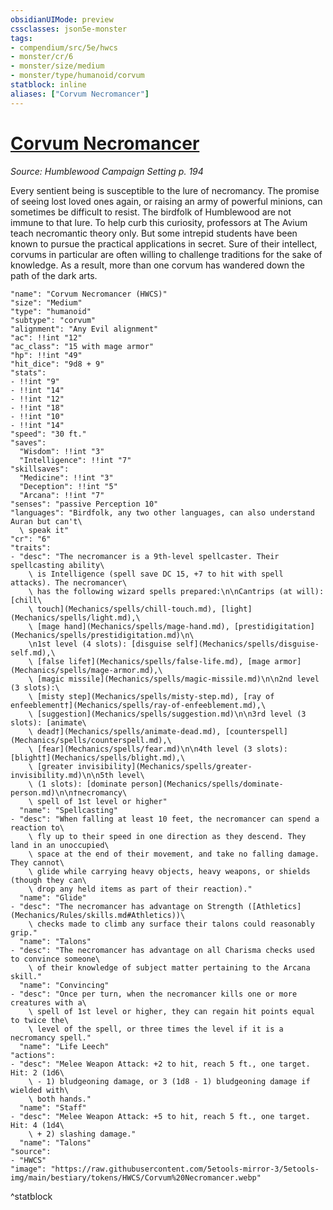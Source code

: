 ```yaml
---
obsidianUIMode: preview
cssclasses: json5e-monster
tags:
- compendium/src/5e/hwcs
- monster/cr/6
- monster/size/medium
- monster/type/humanoid/corvum
statblock: inline
aliases: ["Corvum Necromancer"]
---
```

# [Corvum Necromancer](Mechanics\bestiary\humanoid/corvum-necromancer-hwcs.md)
*Source: Humblewood Campaign Setting p. 194*  

Every sentient being is susceptible to the lure of necromancy. The promise of seeing lost loved ones again, or raising an army of powerful minions, can sometimes be difficult to resist. The birdfolk of Humblewood are not immune to that lure. To help curb this curiosity, professors at The Avium teach necromantic theory only. But some intrepid students have been known to pursue the practical applications in secret. Sure of their intellect, corvums in particular are often willing to challenge traditions for the sake of knowledge. As a result, more than one corvum has wandered down the path of the dark arts.

```statblock
"name": "Corvum Necromancer (HWCS)"
"size": "Medium"
"type": "humanoid"
"subtype": "corvum"
"alignment": "Any Evil alignment"
"ac": !!int "12"
"ac_class": "15 with mage armor"
"hp": !!int "49"
"hit_dice": "9d8 + 9"
"stats":
- !!int "9"
- !!int "14"
- !!int "12"
- !!int "18"
- !!int "10"
- !!int "14"
"speed": "30 ft."
"saves":
  "Wisdom": !!int "3"
  "Intelligence": !!int "7"
"skillsaves":
  "Medicine": !!int "3"
  "Deception": !!int "5"
  "Arcana": !!int "7"
"senses": "passive Perception 10"
"languages": "Birdfolk, any two other languages, can also understand Auran but can't\
  \ speak it"
"cr": "6"
"traits":
- "desc": "The necromancer is a 9th-level spellcaster. Their spellcasting ability\
    \ is Intelligence (spell save DC 15, +7 to hit with spell attacks). The necromancer\
    \ has the following wizard spells prepared:\n\nCantrips (at will): [chill\
    \ touch](Mechanics/spells/chill-touch.md), [light](Mechanics/spells/light.md),\
    \ [mage hand](Mechanics/spells/mage-hand.md), [prestidigitation](Mechanics/spells/prestidigitation.md)\n\
    \n1st level (4 slots): [disguise self](Mechanics/spells/disguise-self.md),\
    \ [false life†](Mechanics/spells/false-life.md), [mage armor](Mechanics/spells/mage-armor.md),\
    \ [magic missile](Mechanics/spells/magic-missile.md)\n\n2nd level (3 slots):\
    \ [misty step](Mechanics/spells/misty-step.md), [ray of enfeeblement†](Mechanics/spells/ray-of-enfeeblement.md),\
    \ [suggestion](Mechanics/spells/suggestion.md)\n\n3rd level (3 slots): [animate\
    \ dead†](Mechanics/spells/animate-dead.md), [counterspell](Mechanics/spells/counterspell.md),\
    \ [fear](Mechanics/spells/fear.md)\n\n4th level (3 slots): [blight†](Mechanics/spells/blight.md),\
    \ [greater invisibility](Mechanics/spells/greater-invisibility.md)\n\n5th level\
    \ (1 slots): [dominate person](Mechanics/spells/dominate-person.md)\n\n†necromancy\
    \ spell of 1st level or higher"
  "name": "Spellcasting"
- "desc": "When falling at least 10 feet, the necromancer can spend a reaction to\
    \ fly up to their speed in one direction as they descend. They land in an unoccupied\
    \ space at the end of their movement, and take no falling damage. They cannot\
    \ glide while carrying heavy objects, heavy weapons, or shields (though they can\
    \ drop any held items as part of their reaction)."
  "name": "Glide"
- "desc": "The necromancer has advantage on Strength ([Athletics](Mechanics/Rules/skills.md#Athletics))\
    \ checks made to climb any surface their talons could reasonably grip."
  "name": "Talons"
- "desc": "The necromancer has advantage on all Charisma checks used to convince someone\
    \ of their knowledge of subject matter pertaining to the Arcana skill."
  "name": "Convincing"
- "desc": "Once per turn, when the necromancer kills one or more creatures with a\
    \ spell of 1st level or higher, they can regain hit points equal to twice the\
    \ level of the spell, or three times the level if it is a necromancy spell."
  "name": "Life Leech"
"actions":
- "desc": "Melee Weapon Attack: +2 to hit, reach 5 ft., one target. Hit: 2 (1d6\
    \ - 1) bludgeoning damage, or 3 (1d8 - 1) bludgeoning damage if wielded with\
    \ both hands."
  "name": "Staff"
- "desc": "Melee Weapon Attack: +5 to hit, reach 5 ft., one target. Hit: 4 (1d4\
    \ + 2) slashing damage."
  "name": "Talons"
"source":
- "HWCS"
"image": "https://raw.githubusercontent.com/5etools-mirror-3/5etools-img/main/bestiary/tokens/HWCS/Corvum%20Necromancer.webp"
```
^statblock